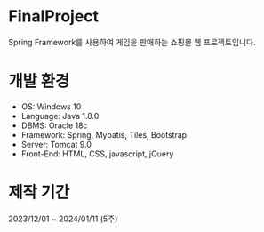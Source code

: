 # FinalProject
Spring Framework를 사용하여 게임을 판매하는 쇼핑몰 웹 프로젝트입니다.

# 개발 환경
<ul>
<li>OS: Windows 10</li>
<li>Language: Java 1.8.0</li>
<li>DBMS: Oracle 18c</li>
<li>Framework: Spring, Mybatis, Tiles, Bootstrap</li>
<li>Server: Tomcat 9.0</li>
<li>Front-End: HTML, CSS, javascript, jQuery</li>
</ul>


# 제작 기간
2023/12/01 ~ 2024/01/11 (5주)


